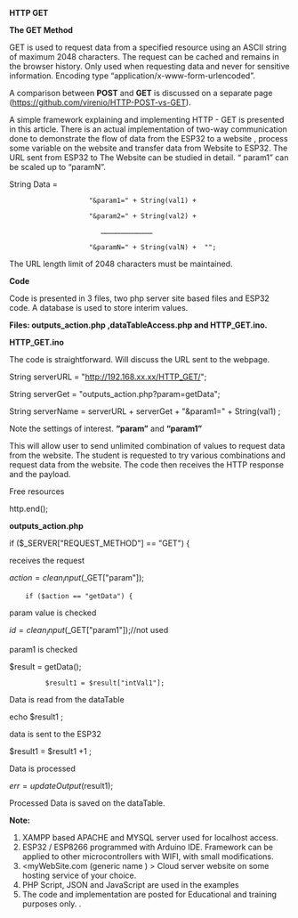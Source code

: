 **HTTP GET**

**The GET Method**

GET is used to request data from a specified resource using an ASCII string of maximum 2048 characters. The request can be cached and remains in the browser history. Only used when requesting data and never for sensitive information. Encoding type “application/x-www-form-urlencoded”.

A comparison between **POST** and **GET** is discussed on a separate page (https://github.com/virenio/HTTP-POST-vs-GET).

A simple framework explaining and implementing HTTP - GET is presented in this article. There is an actual implementation of two-way communication done to demonstrate the flow of data from the ESP32 to a website , process some variable on the website  and transfer data from Website to ESP32. The URL sent from ESP32 to The Website can be studied in detail. “ param1” can be scaled up to “paramN”. 

String  Data =   

                        "&param1=" + String(val1) +
                        
                        "&param2=" + String(val2) + 
                        
                           …………………………………
                           
                        "&paramN=" + String(valN) +  "";

The URL length limit of 2048 characters must be maintained. 

**Code**

Code is presented in 3 files, two php server site based files and ESP32 code. A database is used to store interim values. 

**Files: outputs_action.php  ,dataTableAccess.php  and HTTP_GET.ino.**
 
**HTTP_GET.ino**

The code is straightforward. Will discuss the URL sent to the webpage. 

String serverURL = "http://192.168.xx.xx/HTTP_GET/";

String serverGet = "outputs_action.php?param=getData";

String serverName = serverURL + serverGet + "&param1=" + String(val1) ;

Note the settings of interest. **“param”**   and **“param1”**

This will allow user to send unlimited combination of values to request data from the website.
The student is requested to try various combinations and request data from the website. The code then receives the HTTP response and the payload.

  Free resources
  
  http.end();

**outputs_action.php**

 if ($_SERVER["REQUEST_METHOD"] == "GET") {
 
 receives the request 
 
$action = clean_input($_GET["param"]);

        if ($action == "getData") {
        
param value is checked 

  $id = clean_input($_GET["param1"]);//not used
  
param1 is checked 

$result = getData();

             $result1 = $result["intVal1"];
             
Data is read from the dataTable

echo $result1 ;

data is sent to the ESP32

$result1 =  $result1 +1 ;

Data is processed

$err =  updateOutput($result1);

Processed Data is saved on the dataTable.

**Note:**

1)	XAMPP based APACHE and MYSQL server used for localhost access.
2)	ESP32 / ESP8266 programmed with Arduino IDE. Framework can be applied to other microcontrollers with WIFI, with small modifications.
3)	<myWebSite.com (generic name ) > Cloud server website   on some hosting service of your choice.
4)	PHP Script, JSON and JavaScript are used in the examples
5)	The code and implementation are posted for Educational and training purposes only. 
.


